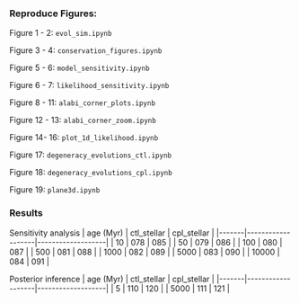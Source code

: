 ### Reproduce Figures:

Figure 1 - 2: `evol_sim.ipynb`

Figure 3 - 4: `conservation_figures.ipynb`

Figure 5 - 6: `model_sensitivity.ipynb`

Figure 6 - 7: `likelihood_sensitivity.ipynb`

Figure 8 - 11: `alabi_corner_plots.ipynb`

Figure 12 - 13: `alabi_corner_zoom.ipynb`

Figure 14- 16: `plot_1d_likelihood.ipynb`

Figure 17: `degeneracy_evolutions_ctl.ipynb`

Figure 18: `degeneracy_evolutions_cpl.ipynb`

Figure 19: `plane3d.ipynb`

### Results

Sensitivity analysis
| age (Myr) | ctl_stellar | cpl_stellar |
|-------|-------------------|-------------------|
| 10     | 078               | 085               |
| 50     | 079               | 086               |
| 100     | 080               | 087               |
| 500     | 081               | 088               |
| 1000     | 082               | 089               |
| 5000     | 083               | 090               |
| 10000     | 084               | 091               |

Posterior inference 
| age (Myr) | ctl_stellar | cpl_stellar |
|-------|-------------------|-------------------|
| 5     | 110               | 120               |
| 5000     | 111               | 121               |